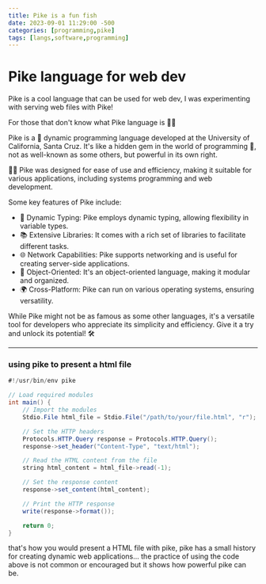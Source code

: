 ```yaml
---
title: Pike is a fun fish
date: 2023-09-01 11:29:00 -500
categories: [programming,pike]
tags: [langs,software,programming]
---
```


# Pike language for web dev
Pike is a cool language that can be used for web dev, I was experimenting with serving web files with Pike!

For those that don't know what Pike language is 🤔🚀

Pike is a 🚀 dynamic programming language developed at the University of California, Santa Cruz. It's like a hidden gem in the world of programming 💎, not as well-known as some others, but powerful in its own right.

👨‍💻 Pike was designed for ease of use and efficiency, making it suitable for various applications, including systems programming and web development.

Some key features of Pike include:
- 🧩 Dynamic Typing: Pike employs dynamic typing, allowing flexibility in variable types.
- 📚 Extensive Libraries: It comes with a rich set of libraries to facilitate different tasks.
- 🌐 Network Capabilities: Pike supports networking and is useful for creating server-side applications.
- 🧠 Object-Oriented: It's an object-oriented language, making it modular and organized.
- 🌍 Cross-Platform: Pike can run on various operating systems, ensuring versatility.

While Pike might not be as famous as some other languages, it's a versatile tool for developers who appreciate its simplicity and efficiency. Give it a try and unlock its potential! 🛠️
___
### using pike to present  a html file

```java
#!/usr/bin/env pike

// Load required modules
int main() {
    // Import the modules
    Stdio.File html_file = Stdio.File("/path/to/your/file.html", "r");

    // Set the HTTP headers
    Protocols.HTTP.Query response = Protocols.HTTP.Query();
    response->set_header("Content-Type", "text/html");

    // Read the HTML content from the file
    string html_content = html_file->read(-1);

    // Set the response content
    response->set_content(html_content);

    // Print the HTTP response
    write(response->format());

    return 0;
}

```
that's how you would present a HTML file with pike, pike has a small history for creating dynamic web applications... the practice of using the code above is not common or encouraged but it shows how powerful pike can be.